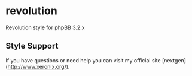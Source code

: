 # revolution
Revolution style for phpBB 3.2.x

## Style Support

If you have questions or need help you can visit my official site [nextgen] (http://www.xeronix.org/).
